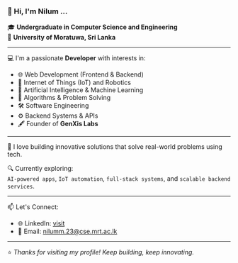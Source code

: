### 👋 Hi, I'm Nilum ... 

🎓 **Undergraduate in Computer Science and Engineering**  
🏫 **University of Moratuwa, Sri Lanka**

---

💻 I'm a passionate **Developer** with interests in:

- 🌐 Web Development (Frontend & Backend)
- 🤖 Internet of Things (IoT) and Robotics 
- 🧠 Artificial Intelligence & Machine Learning
- 🧩 Algorithms & Problem Solving
- 🛠️ Software Engineering
- ⚙️ Backend Systems & APIs
- 🖋️ Founder of **GenXis Labs** 

---

🚀 I love building innovative solutions that solve real-world problems using tech.

🔍 Currently exploring:  
`AI-powered apps`, `IoT automation`, `full-stack systems`, and `scalable backend services`.

---

📫 Let's Connect:
- 🌐 LinkedIn: [visit](www.linkedin.com/in/nilum2002) 
- 📧 Email: nilumm.23@cse.mrt.ac.lk

---

⭐ *Thanks for visiting my profile! Keep building, keep innovating.*
